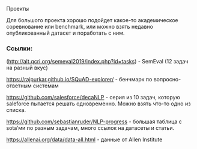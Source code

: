 Проекты

Для большого проекта хорошо подойдет какое-то академическое соревнование или benchmark, или можно взять недавно опубликованный датасет и поработать с ним. 
### Ссылки:

(http://alt.qcri.org/semeval2019/index.php?id=tasks) - SemEval (12 задач на разный вкус)

https://rajpurkar.github.io/SQuAD-explorer/ - бенчмарк по вопросно-ответным системам 

https://github.com/salesforce/decaNLP - серия из 10 задач, которую saleforce пытается решать одновременно. Можно взять что-то одно из списка.

https://github.com/sebastianruder/NLP-progress - большая таблица с sota’ми по разным задачам, много ссылок на датасеты и статьи. 

https://allenai.org/data/data-all.html - данные от Allen Institute

